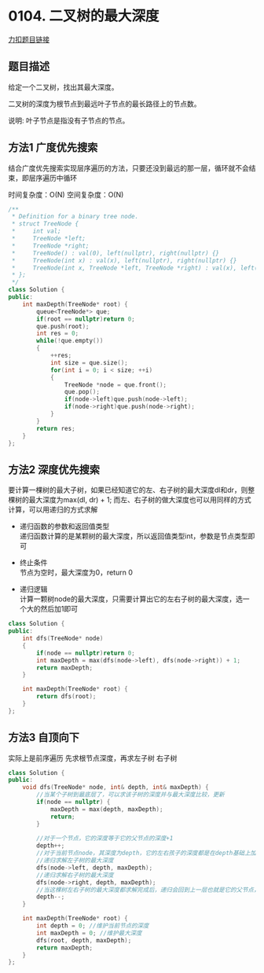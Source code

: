 <p id="二叉树的最大深度"></p>

# 0104. 二叉树的最大深度  

[力扣题目链接](https://leetcode-cn.com/problems/maximum-depth-of-binary-tree/)  


## 题目描述  

给定一个二叉树，找出其最大深度。  

二叉树的深度为根节点到最远叶子节点的最长路径上的节点数。  

说明: 叶子节点是指没有子节点的节点。  





## 方法1 广度优先搜索  

结合广度优先搜索实现层序遍历的方法，只要还没到最远的那一层，循环就不会结束，即层序遍历中循环

时间复杂度：O(N)
空间复杂度：O(N)

```cpp
/**
 * Definition for a binary tree node.
 * struct TreeNode {
 *     int val;
 *     TreeNode *left;
 *     TreeNode *right;
 *     TreeNode() : val(0), left(nullptr), right(nullptr) {}
 *     TreeNode(int x) : val(x), left(nullptr), right(nullptr) {}
 *     TreeNode(int x, TreeNode *left, TreeNode *right) : val(x), left(left), right(right) {}
 * };
 */
class Solution {
public:
    int maxDepth(TreeNode* root) {
        queue<TreeNode*> que;
        if(root == nullptr)return 0;
        que.push(root);
        int res = 0;
        while(!que.empty())
        {
            ++res;
            int size = que.size();
            for(int i = 0; i < size; ++i)
            {
                TreeNode *node = que.front();
                que.pop();
                if(node->left)que.push(node->left);
                if(node->right)que.push(node->right);
            }
        }
        return res;
    }
};
```


## 方法2 深度优先搜索  

要计算一棵树的最大子树，如果已经知道它的左、右子树的最大深度dl和dr，则整棵树的最大深度为max(dl, dr) + 1; 而左、右子树的做大深度也可以用同样的方式计算，可以用递归的方式求解

* 递归函数的参数和返回值类型  
递归函数计算的是某颗树的最大深度，所以返回值类型int，参数是节点类型即可

* 终止条件  
节点为空时，最大深度为0，return 0  

* 递归逻辑  
计算一颗树node的最大深度，只需要计算出它的左右子树的最大深度，选一个大的然后加1即可  


```cpp
class Solution {
public:
    int dfs(TreeNode* node)
    {
        if(node == nullptr)return 0;
        int maxDepth = max(dfs(node->left), dfs(node->right)) + 1;
        return maxDepth;
    }

    int maxDepth(TreeNode* root) {
        return dfs(root);
    }
};
```  




## 方法3 自顶向下   

实际上是前序遍历   先求根节点深度，再求左子树  右子树  


```cpp
class Solution {
public:
    void dfs(TreeNode* node, int& depth, int& maxDepth) { 
        //当某个子树到最底层了，可以求该子树的深度并与最大深度比较，更新
        if(node == nullptr) {
            maxDepth = max(depth, maxDepth);
            return;
        }
            
        //对于一个节点，它的深度等于它的父节点的深度+1
        depth++;
        //对于当前节点node，其深度为depth，它的左右孩子的深度都是在depth基础上加1，递归求解左右子树的最大深度
        //递归求解左子树的最大深度
        dfs(node->left, depth, maxDepth);
        //递归求解右子树的最大深度
        dfs(node->right, depth, maxDepth);
        //当这棵树左右子树的最大深度都求解完成后，递归会回到上一层也就是它的父节点，又因为此时节点深度depth是在父节点depth基础上+1，因此这里应该回溯depth-1
        depth--;
    }

    int maxDepth(TreeNode* root) {
        int depth = 0; //维护当前节点的深度 
        int maxDepth = 0; //维护最大深度
        dfs(root, depth, maxDepth);
        return maxDepth;
    }
};
```
